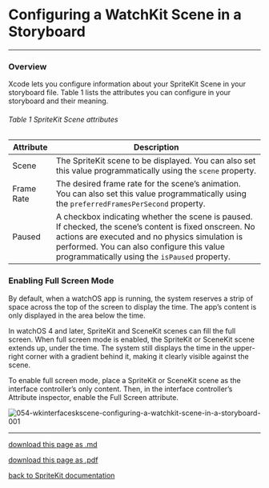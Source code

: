 # Configuring a WatchKit Scene in a Storyboard

-----------------------------

### Overview

Xcode lets you configure information about your SpriteKit Scene in your storyboard file. Table 1 lists the attributes you can configure in your storyboard and their meaning.

###### Table 1 SpriteKit Scene attributes

|   Attribute |   Description  |
|-------------|----------------|
|Scene        |The SpriteKit scene to be displayed. You can also set this value programmatically using the `scene` property.|
|Frame Rate   |The desired frame rate for the scene’s animation. You can also set this value programmatically using the `preferredFramesPerSecond` property.|
|Paused       |A checkbox indicating whether the scene is paused. If checked, the scene’s content is fixed onscreen. No actions are executed and no physics simulation is performed. You can also configure this value programmatically using the `isPaused` property.|

### Enabling Full Screen Mode

By default, when a watchOS app is running, the system reserves a strip of space across the top of the screen to display the time. The app’s content is only displayed in the area below the time.

In watchOS 4 and later, SpriteKit and SceneKit scenes can fill the full screen. When full screen mode is enabled, the SpriteKit or SceneKit scene extends up, under the time. The system still displays the time in the upper-right corner with a gradient behind it, making it clearly visible against the scene.

To enable full screen mode, place a SpriteKit or SceneKit scene as the interface controller’s only content. Then, in the interface controller’s Attribute inspector, enable the Full Screen attribute.

![054-wkinterfaceskscene-configuring-a-watchkit-scene-in-a-storyboard-001](/images/054-wkinterfaceskscene-configuring-a-watchkit-scene-in-a-storyboard-001.png)

--------------------------

[download this page as .md](https://raw.githubusercontent.com/retrokid/retrokid.github.io/master/tech_notes/spritekit_documentation/054-wkinterfaceskscene-configuring-a-watchkit-scene-in-a-storyboard.md)

[download this page as .pdf](https://github.com/retrokid/retrokid.github.io/raw/master/tech_notes/spritekit_documentation/054-wkinterfaceskscene-configuring-a-watchkit-scene-in-a-storyboard.pdf)

[back to SpriteKit documentation](./spritekit-documentation)
